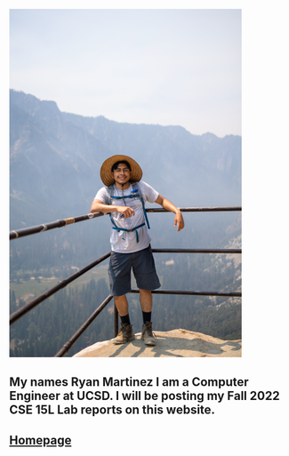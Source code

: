 
![Pic.png](./Screenshots/Pic.png)
## My names Ryan Martinez I am a Computer Engineer at UCSD. I will be posting my Fall 2022 CSE 15L Lab reports on this website.
##  [Homepage](https://ryanmartinez1.github.io/cse15l-lab-reports/index.html)
